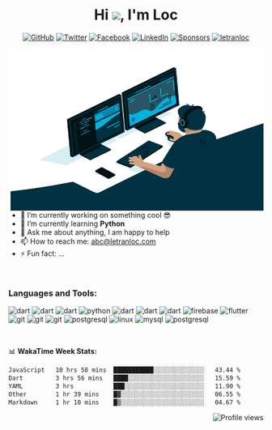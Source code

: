 <h1 align="center">Hi <img src="https://media.giphy.com/media/hvRJCLFzcasrR4ia7z/giphy.gif" width="32px">, I'm Loc</h1>
<p align="center">
	<a href="https://github.com/letranloc"><img src="https://img.shields.io/github/followers/letranloc.svg?label=GitHub&style=social" alt="GitHub"></a>
	<a href="https://twitter.com/letranloc"><img src="https://img.shields.io/twitter/follow/letranloc?label=Twitter&style=social" alt="Twitter"></a>
	<a href="https://facebook.com/letranloc"><img src="https://img.shields.io/badge/Facebook-215-white?logo=facebook&style=social" alt="Facebook"></a>
	<a href="https://www.linkedin.com/in/letranloc"><img src="https://img.shields.io/badge/LinkedIn--_.svg?style=social&logo=linkedin" alt="LinkedIn"></a>
	<a href="https://github.com/sponsors/letranloc"><img src="https://img.shields.io/badge/Sponsors--_.svg?style=social&logo=github&logoColor=EA4AAA" alt="Sponsors"></a>
  <a href="https://paypal.me/letranloc"><img src="https://img.shields.io/badge/paypal-letranloc-blue" alt="letranloc"></a>
</p>

<img align="right" alt="GIF" src="https://github.com/letranloc/letranloc/blob/master/code.gif?raw=true" width="500" height="320" />

- 🔭 I’m currently working on something cool 😎
- 🌱 I’m currently learning **Python**
- 💬 Ask me about anything, I am happy to help
- 📫 How to reach me: abc@letranloc.com
- ⚡ Fun fact: ...

<br />

### Languages and Tools:
<p align="left">
  <img src="https://devicon.dev/devicon.git/icons/php/php-original.svg" alt="dart" width="22" height="22"/>
  <img src="https://www.vectorlogo.zone/logos/dartlang/dartlang-icon.svg" alt="dart" width="22" height="22"/>
  <img src="https://devicon.dev/devicon.git/icons/nodejs/nodejs-original.svg" alt="dart" width="22" height="22"/>
  <img src="https://devicons.github.io/devicon/devicon.git/icons/python/python-original.svg" alt="python" width="22" height="22"/>
  <img src="https://devicon.dev/devicon.git/icons/mongodb/mongodb-original.svg" alt="dart" width="22" height="22"/>
  <img src="https://devicon.dev/devicon.git/icons/react/react-original.svg" alt="dart" width="22" height="22"/>
  <img src="https://devicon.dev/devicon.git/icons/vuejs/vuejs-original.svg" alt="dart" width="22" height="22"/>
  <img src="https://www.vectorlogo.zone/logos/firebase/firebase-icon.svg" alt="firebase" width="22" height="22"/>
  <img src="https://www.vectorlogo.zone/logos/flutterio/flutterio-icon.svg" alt="flutter" width="22" height="22"/>
  <img src="https://devicon.dev/devicon.git/icons/docker/docker-original.svg" alt="git" width="22" height="22"/>
  <img src="https://kubernetes.io/images/kubernetes-192x192.png" alt="git" width="22" height="22"/>
  <img src="https://www.vectorlogo.zone/logos/git-scm/git-scm-icon.svg" alt="git" width="22" height="22"/>
  <img src="https://www.adobe.com/content/dam/cc/us/en/creative-cloud/xd.svg" alt="postgresql" width="22" height="22"/>
  <img src="https://devicons.github.io/devicon/devicon.git/icons/linux/linux-original.svg" alt="linux" width="22" height="22"/>
  <img src="https://devicons.github.io/devicon/devicon.git/icons/mysql/mysql-original-wordmark.svg" alt="mysql" width="22" height="22"/>
  <img src="https://devicons.github.io/devicon/devicon.git/icons/postgresql/postgresql-original-wordmark.svg" alt="postgresql" width="22" height="22"/>
</p>

<br />

📊 **WakaTime Week Stats:**
<!--START_SECTION:waka-->
```text
JavaScript   10 hrs 58 mins  ███████████░░░░░░░░░░░░░░   43.44 % 
Dart         3 hrs 56 mins   ████░░░░░░░░░░░░░░░░░░░░░   15.59 % 
YAML         3 hrs           ███░░░░░░░░░░░░░░░░░░░░░░   11.90 % 
Other        1 hr 39 mins    █▓░░░░░░░░░░░░░░░░░░░░░░░   06.55 % 
Markdown     1 hr 10 mins    █▒░░░░░░░░░░░░░░░░░░░░░░░   04.67 % 
```
<!--END_SECTION:waka-->
<p align="right">
  <img src="https://komarev.com/ghpvc/?username=letranloc&color=blue" alt="Profile views" />
</p>
